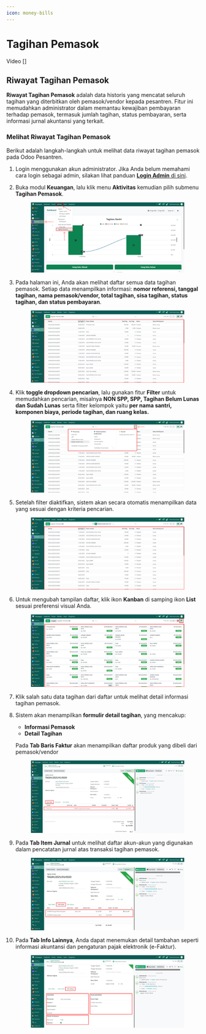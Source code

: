 ```yaml
---
icon: money-bills
---
```


# Tagihan Pemasok

Video \[]

## Riwayat Tagihan Pemasok

**Riwayat Tagihan Pemasok** adalah data historis yang mencatat seluruh tagihan yang diterbitkan oleh pemasok/vendor kepada pesantren. Fitur ini memudahkan administrator dalam memantau kewajiban pembayaran terhadap pemasok, termasuk jumlah tagihan, status pembayaran, serta informasi jurnal akuntansi yang terkait.

### Melihat Riwayat Tagihan Pemasok

Berikut adalah langkah-langkah untuk melihat data riwayat tagihan pemasok pada Odoo Pesantren.

1. Login menggunakan akun administrator. Jika Anda belum memahami cara login sebagai admin, silakan lihat panduan [**Login Admin** di sini](../../panduan-login/login-admin.md).
2.  Buka modul **Keuangan**, lalu klik menu **Aktivitas** kemudian pilih submenu **Tagihan Pemasok**.

    <figure><img src="../../.gitbook/assets/images-652 (1).png" alt=""><figcaption></figcaption></figure>


3.  Pada halaman ini, Anda akan melihat daftar semua data tagihan pemasok. Setiap data menampilkan informasi: **nomor referensi, tanggal tagihan, nama pemasok/vendor, total tagihan, sisa tagihan, status tagihan, dan status pembayaran**.

    <figure><img src="../../.gitbook/assets/images-653 (1).png" alt=""><figcaption></figcaption></figure>


4.  Klik **toggle dropdown pencarian**, lalu gunakan fitur **Filter** untuk memudahkan pencarian, misalnya **NON SPP, SPP, Tagihan Belum Lunas dan Sudah Lunas** serta filter kelompok yaitu **per nama santri, komponen biaya, periode tagihan, dan ruang kelas.**

    <figure><img src="../../.gitbook/assets/images-654 (1).png" alt=""><figcaption></figcaption></figure>


5.  Setelah filter diaktifkan, sistem akan secara otomatis menampilkan data yang sesuai dengan kriteria pencarian.

    <figure><img src="../../.gitbook/assets/images-655 (1).png" alt=""><figcaption></figcaption></figure>


6.  Untuk mengubah tampilan daftar, klik ikon **Kanban** di samping ikon **List** sesuai preferensi visual Anda.

    <figure><img src="../../.gitbook/assets/images-656 (1).png" alt=""><figcaption></figcaption></figure>


7. Klik salah satu data tagihan dari daftar untuk melihat detail informasi tagihan pemasok.
8.  Sistem akan menampilkan **formulir detail tagihan**, yang mencakup:

    * **Informasi Pemasok**
    * **Detail Tagihan**

    Pada **Tab Baris Faktur** akan menampilkan daftar produk yang dibeli dari pemasok/vendor

    <figure><img src="../../.gitbook/assets/images-657.png" alt=""><figcaption></figcaption></figure>


9.  Pada **Tab Item Jurnal** untuk melihat daftar akun-akun yang digunakan dalam pencatatan jurnal atas transaksi tagihan pemasok.

    <figure><img src="../../.gitbook/assets/images-658.png" alt=""><figcaption></figcaption></figure>


10. Pada **Tab Info Lainnya**, Anda dapat menemukan detail tambahan seperti informasi akuntansi dan pengaturan pajak elektronik (e-Faktur).

    <figure><img src="../../.gitbook/assets/images-659.png" alt=""><figcaption></figcaption></figure>
